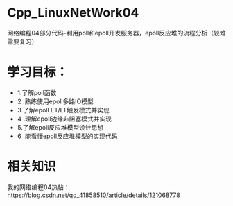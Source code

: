 # Cpp_LinuxNetWork04
网络编程04部分代码-利用poll和epoll开发服务器，epoll反应堆的流程分析（较难需要复习）
# 学习目标：
- 1.了解poll函数
- 2 .熟练使用epoll多路IO模型
- 3.了解epoll ET/LT触发模式并实现
- 4 .理解epoll边缘非阻塞模式并实现
- 5.了解epoll反应堆模型设计思想
- 6 .能看懂epoll反应堆模型的实现代码
# 相关知识
我的网络编程04热帖：https://blog.csdn.net/qq_41858510/article/details/121068778
